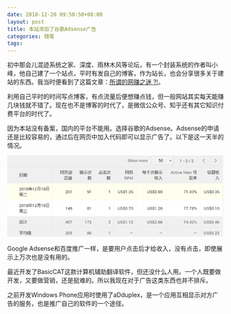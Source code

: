 ```yaml
---
date: 2018-12-20 09:50:50+08:00
layout: post
title: 本站添加了谷歌Adsense广告
categories: 随笔
tags: 
---
```


初中那会儿混迹系统之家、深度、雨林木风等论坛，有一个封装系统的作者叫小峰，他自己建了一个站点，平时有发自己的博客，作为站长，也会分享很多关于建站的东西。我当时便看到了这篇文章：[所谓的网赚之迷 ?!](http://www.likespc.cn/blog/wangzhuan-of-the-so-called-fans.html)。

利用自己平时的时间写点博客，有点流量后便想赚点钱，但一般网站其实每天能赚几块钱就不错了。现在也不是博客的时代了，是微信公众号、知乎还有其它知识付费平台的时代了。

因为本站没有备案，国内的平台不能用。选择谷歌的Adsense。Adsense的申请还是比较容易的，通过后在网页中加入代码即可以显示广告了。以下是这一天半的情况。

![](/album/adsense.png)

Google Adsense和百度推广一样，是要用户点击后才给收入，没有点击，即使展示上万次也是没有用的。

最近开发了BasicCAT这款计算机辅助翻译软件，但还没什么人用。一个人既要做开发，又要做营销，还是挺难的。所以我现在对于广告这类东西也并不排斥。

之前开发Windows Phone应用时使用了aDduplex，是一个应用互相显示对方广告的服务，也是推广自己的软件的一个途径。





